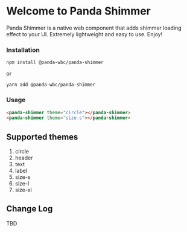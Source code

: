 # Welcome to Panda Shimmer
Panda Shimmer is a native web component that adds shimmer loading effect to your UI. Extremely lightweight and easy to use.
Enjoy!

### Installation
```npm install @panda-wbc/panda-shimmer```

or 

```yarn add @panda-wbc/panda-shimmer```

### Usage

```html
<panda-shimmer theme="circle"></panda-shimmer>
<panda-shimmer theme="size-s"></panda-shimmer>
```

## Supported themes
1. circle
1. header
1. text
1. label
1. size-s
1. size-l
1. size-xl

## Change Log

TBD